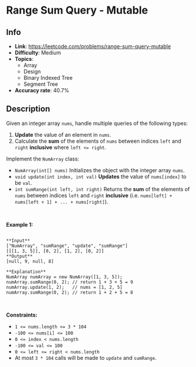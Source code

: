 # Range Sum Query - Mutable

## Info  
- **Link**: https://leetcode.com/problems/range-sum-query-mutable
- **Difficulty**: Medium  
- **Topics**:   
    - Array
    - Design
    - Binary Indexed Tree
    - Segment Tree
- **Accuracy rate**: 40.7%  

## Description  
    
Given an integer array `nums`, handle multiple queries of the following types:


1. **Update** the value of an element in `nums`.
2. Calculate the **sum** of the elements of `nums` between indices `left` and `right` **inclusive** where `left <= right`.


Implement the `NumArray` class:


* `NumArray(int[] nums)` Initializes the object with the integer array `nums`.
* `void update(int index, int val)` **Updates** the value of `nums[index]` to be `val`.
* `int sumRange(int left, int right)` Returns the **sum** of the elements of `nums` between indices `left` and `right` **inclusive** (i.e. `nums[left] + nums[left + 1] + ... + nums[right]`).


 


**Example 1:**



```

**Input**
["NumArray", "sumRange", "update", "sumRange"]
[[[1, 3, 5]], [0, 2], [1, 2], [0, 2]]
**Output**
[null, 9, null, 8]

**Explanation**
NumArray numArray = new NumArray([1, 3, 5]);
numArray.sumRange(0, 2); // return 1 + 3 + 5 = 9
numArray.update(1, 2);   // nums = [1, 2, 5]
numArray.sumRange(0, 2); // return 1 + 2 + 5 = 8

```

 


**Constraints:**


* `1 <= nums.length <= 3 * 104`
* `-100 <= nums[i] <= 100`
* `0 <= index < nums.length`
* `-100 <= val <= 100`
* `0 <= left <= right < nums.length`
* At most `3 * 104` calls will be made to `update` and `sumRange`.


  
    